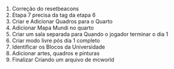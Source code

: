 1. Correção do resetbeacons
2. Etapa 7 precisa da tag da etapa 6
3. Criar e Adicionar Quadros para o Quarto
4. Adicionar Mapa Mundi no quarto
5. Criar um sala separada para Quando o jogador terminar o dia 1
6. Criar modo livre pós dia 1 completo
7. Identificar os Blocos da Universidade
8. Adicionar artes, quadros e pinturas
9. Finalizar Criando um arquivo de mcworld
